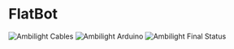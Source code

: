 # FlatBot
![Ambilight Cables][flatbot-start]
![Ambilight Arduino][flatbot-finished]
![Ambilight Final Status][flatbot-working]

[flatbot-start]: /img/flatbot/start.resized.png "Logo Title Text 2"
[flatbot-finished]: /img/flatbot/finished.resized.png "Logo Title Text 2"
[flatbot-working]: /img/flatbot/working.resized.png "Logo Title Text 2"